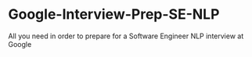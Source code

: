 # Google-Interview-Prep-SE-NLP
All you need in order to prepare for a Software Engineer NLP interview at Google
